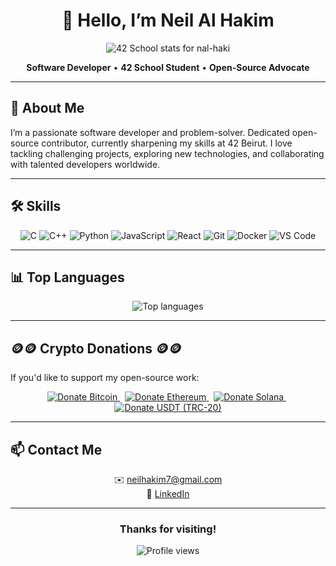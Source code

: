 <div align="center">
  <h1>👋 Hello, I’m Neil Al Hakim</h1>
  <img src="https://badge.mediaplus.ma/binary/nal-haki" alt="42 School stats for nal-haki" />
</div>

<p align="center">
    <strong>Software Developer</strong> • <strong>42 School Student</strong> • <strong>Open-Source Advocate</strong>
</p>

---

## 🚀 About Me

I’m a passionate software developer and problem-solver. Dedicated open-source contributor, currently sharpening my skills at 42 Beirut. I love tackling challenging projects, exploring new technologies, and collaborating with talented developers worldwide.

---

## 🛠️ Skills

<p align="center">
  <img src="https://img.shields.io/badge/C-00599C?style=for-the-badge&logo=c&logoColor=white" alt="C" />
  <img src="https://img.shields.io/badge/C%2B%2B-00599C?style=for-the-badge&logo=c%2B%2B&logoColor=white" alt="C++" />
  <img src="https://img.shields.io/badge/Python-3776AB?style=for-the-badge&logo=python&logoColor=white" alt="Python" />
  <img src="https://img.shields.io/badge/JavaScript-F7DF1E?style=for-the-badge&logo=javascript&logoColor=black" alt="JavaScript" />
  <img src="https://img.shields.io/badge/React-61DAFB?style=for-the-badge&logo=react&logoColor=black" alt="React" />
  <img src="https://img.shields.io/badge/Git-F05032?style=for-the-badge&logo=git&logoColor=white" alt="Git" />
  <img src="https://img.shields.io/badge/Docker-2496ED?style=for-the-badge&logo=docker&logoColor=white" alt="Docker" />
  <img src="https://img.shields.io/badge/VS_Code-007ACC?style=for-the-badge&logo=visual-studio-code&logoColor=white" alt="VS Code" />
</p>

---

## 📊 Top Languages

<p align="center">
  <img src="https://github-readme-stats.vercel.app/api/top-langs/?username=hawkim&layout=compact&theme=radical" alt="Top languages" />
</p>

---

## 🪙🪙 Crypto Donations 🪙🪙

If you'd like to support my open-source work:

<p align="center">
  <a href="https://hawkim.github.io/Hawkim/donate-btc.html" target="_blank" rel="noopener noreferrer">
    <img src="https://img.shields.io/badge/Donate-Bitcoin-ff9900?logo=bitcoin&logoColor=white" alt="Donate Bitcoin" />
  </a>
  &nbsp;
  <a href="https://hawkim.github.io/Hawkim/donate-eth.html" target="_blank" rel="noopener noreferrer">
    <img src="https://img.shields.io/badge/Donate-Ethereum-627eea?logo=ethereum&logoColor=white" alt="Donate Ethereum" />
  </a>
  &nbsp;
  <a href="https://hawkim.github.io/Hawkim/donate-sol.html" target="_blank" rel="noopener noreferrer">
    <img src="https://img.shields.io/badge/Donate-Solana-00FFA3?logo=solana&logoColor=white" alt="Donate Solana" />
  </a>
  &nbsp;
  <a href="https://hawkim.github.io/Hawkim/donate-usdt.html" target="_blank" rel="noopener noreferrer">
    <img src="https://img.shields.io/badge/Donate-USDT-26A17B?logo=tether&logoColor=white" alt="Donate USDT (TRC-20)" />
  </a>
</p>

---

## 📫 Contact Me

<p align="center">
  ✉️ <a href="mailto:neilhakim7@gmail.com">neilhakim7@gmail.com</a><br />
  🔗 <a href="https://www.linkedin.com/in/neil-al-hakim-39931a219/">LinkedIn</a>
</p>

---

<div align="center">
  <h3>Thanks for visiting!</h3>
  <img src="https://komarev.com/ghpvc/?username=hawkim&style=plastic&color=red" alt="Profile views" />
</div>
